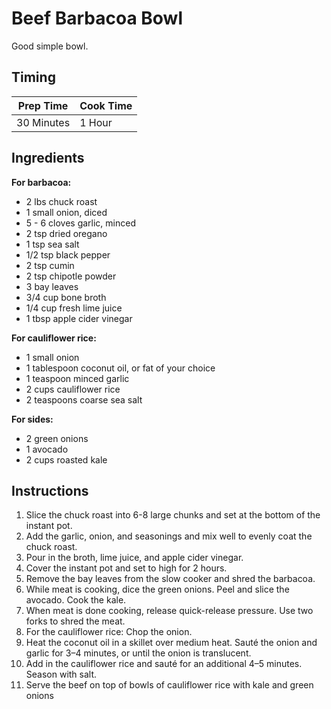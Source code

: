 # Beef Barbacoa Bowl

Good simple bowl.

## Timing

| Prep Time  | Cook Time  |
| ---------- | ---------- |
| 30 Minutes | 1 Hour |

## Ingredients

**For barbacoa:**
- 2 lbs chuck roast
- 1 small onion, diced
- 5 - 6 cloves garlic, minced
- 2 tsp dried oregano
- 1 tsp sea salt
- 1/2 tsp black pepper
- 2 tsp cumin
- 2 tsp chipotle powder
- 3 bay leaves
- 3/4 cup bone broth
- 1/4 cup fresh lime juice
- 1 tbsp apple cider vinegar

**For cauliflower rice:**
- 1 small onion
- 1 tablespoon coconut oil, or fat of your choice
- 1 teaspoon minced garlic
- 2 cups cauliflower rice
- 2 teaspoons coarse sea salt

**For sides:**
- 2 green onions
- 1 avocado
- 2 cups roasted kale

## Instructions

1. Slice the chuck roast into 6-8 large chunks and set at the bottom of the instant pot.
2. Add the garlic, onion, and seasonings and mix well to evenly coat the chuck roast.
3. Pour in the broth, lime juice, and apple cider vinegar.
4. Cover the instant pot and set to high for 2 hours.
5. Remove the bay leaves from the slow cooker and shred the barbacoa.
6. While meat is cooking, dice the green onions. Peel and slice the avocado. Cook the kale.
7. When meat is done cooking, release quick-release pressure. Use two forks to shred the meat.
8. For the cauliflower rice: Chop the onion.
9. Heat the coconut oil in a skillet over medium heat. Sauté the onion and garlic for 3–4 minutes, or until the onion is translucent.
10. Add in the cauliflower rice and sauté for an additional 4–5 minutes. Season with salt.
11. Serve the beef on top of bowls of cauliflower rice with kale and green onions
